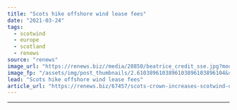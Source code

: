 ```yaml
---
title: "Scots hike offshore wind lease fees"
date: "2021-03-24"
tags: 
  - scotwind
  - europe
  - scotland
  - renews
source: "renews"
image_url: "https://renews.biz//media/20850/beatrice_credit_sse.jpg?mode=crop&width=770&heightratio=0.6103896103896103896103896104&slimmage=true"
image_fp: "/assets/img/post_thumbnails/2.6103896103896103896103896104&slimmage=true"
lead: "Scots hike offshore wind lease fees"
article_url: "https://renews.biz/67457/scots-crown-increases-scotwind-option-fees/"
---
```


---
